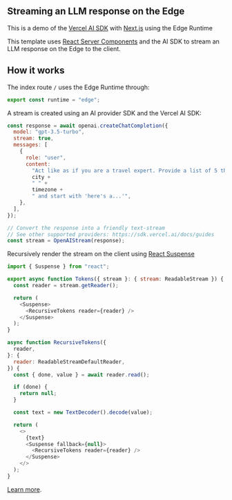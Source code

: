 ## Streaming an LLM response on the Edge

This is a demo of the [Vercel AI SDK](https://sdk.vercel.ai) with [Next.js](https://nextjs.org) using the Edge Runtime

This template uses [React Server Components](https://nextjs.org/docs/getting-started/react-essentials#server-components) and the AI SDK to stream an LLM response on the Edge to the client.

## How it works

The index route `/` uses the Edge Runtime through:

```js
export const runtime = "edge";
```

A stream is created using an AI provider SDK and the Vercel AI SDK:

```js
const response = await openai.createChatCompletion({
  model: "gpt-3.5-turbo",
  stream: true,
  messages: [
    {
      role: "user",
      content:
        "Act like as if you are a travel expert. Provide a list of 5 things to do in " +
        city +
        " " +
        timezone +
        " and start with 'here's a...'",
    },
  ],
});

// Convert the response into a friendly text-stream
// See other supported providers: https://sdk.vercel.ai/docs/guides
const stream = OpenAIStream(response);
```

Recursively render the stream on the client using [React Suspense](https://nextjs.org/docs/app/building-your-application/routing/loading-ui-and-streaming#streaming-with-suspense)

```js
import { Suspense } from "react";

export async function Tokens({ stream }: { stream: ReadableStream }) {
  const reader = stream.getReader();

  return (
    <Suspense>
      <RecursiveTokens reader={reader} />
    </Suspense>
  );
}

async function RecursiveTokens({
  reader,
}: {
  reader: ReadableStreamDefaultReader,
}) {
  const { done, value } = await reader.read();

  if (done) {
    return null;
  }

  const text = new TextDecoder().decode(value);

  return (
    <>
      {text}
      <Suspense fallback={null}>
        <RecursiveTokens reader={reader} />
      </Suspense>
    </>
  );
}
```

[Learn more](https://beta.nextjs.org/docs/rendering/edge-and-nodejs-runtimes).
